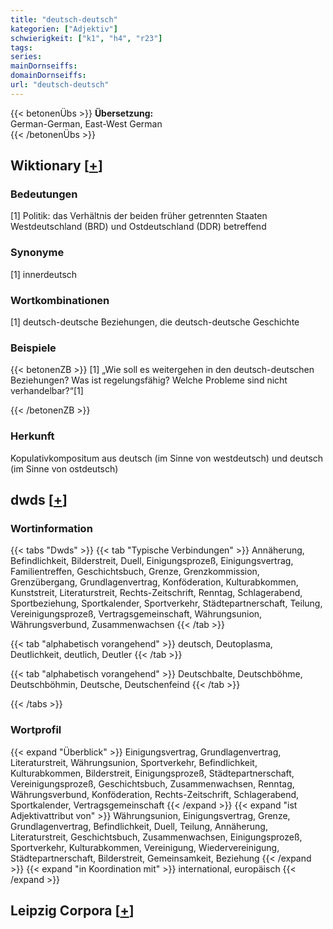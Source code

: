 ```yaml
---
title: "deutsch-deutsch"
kategorien: ["Adjektiv"]
schwierigkeit: ["k1", "h4", "r23"]
tags:
series:
mainDornseiffs:
domainDornseiffs:
url: "deutsch-deutsch"
---
```


{{< betonenÜbs >}}
**Übersetzung:**  
German-German, East-West German  
{{< /betonenÜbs >}}

## Wiktionary [[+](https://de.wiktionary.org/wiki/deutsch-deutsch)]

### Bedeutungen
[1] Politik: das Verhältnis der beiden früher getrennten Staaten Westdeutschland (BRD) und Ostdeutschland (DDR) betreffend  

### Synonyme
[1] innerdeutsch  

### Wortkombinationen
[1] deutsch-deutsche Beziehungen, die deutsch-deutsche Geschichte  

### Beispiele
{{< betonenZB >}}
[1] „Wie soll es weitergehen in den deutsch-deutschen Beziehungen? Was ist regelungsfähig? Welche Probleme sind nicht verhandelbar?“[1]  

{{< /betonenZB >}}
### Herkunft
Kopulativkompositum aus deutsch (im Sinne von westdeutsch) und deutsch (im Sinne von ostdeutsch)  



## dwds [[+](https://www.dwds.de/wb/deutsch-deutsch)]

### Wortinformation
{{< tabs "Dwds" >}}
{{< tab "Typische Verbindungen" >}}
Annäherung, Befindlichkeit, Bilderstreit, Duell, Einigungsprozeß, Einigungsvertrag, Familientreffen, Geschichtsbuch, Grenze, Grenzkommission, Grenzübergang, Grundlagenvertrag, Konföderation, Kulturabkommen, Kunststreit, Literaturstreit, Rechts-Zeitschrift, Renntag, Schlagerabend, Sportbeziehung, Sportkalender, Sportverkehr, Städtepartnerschaft, Teilung, Vereinigungsprozeß, Vertragsgemeinschaft, Währungsunion, Währungsverbund, Zusammenwachsen
{{< /tab >}}

{{< tab "alphabetisch vorangehend" >}}
deutsch, Deutoplasma, Deutlichkeit, deutlich, Deutler
{{< /tab >}}

{{< tab "alphabetisch vorangehend" >}}
Deutschbalte, Deutschböhme, Deutschböhmin, Deutsche, Deutschenfeind
{{< /tab >}}

{{< /tabs >}}

### Wortprofil
{{< expand "Überblick" >}} Einigungsvertrag, Grundlagenvertrag, Literaturstreit, Währungsunion, Sportverkehr, Befindlichkeit, Kulturabkommen, Bilderstreit, Einigungsprozeß, Städtepartnerschaft, Vereinigungsprozeß, Geschichtsbuch, Zusammenwachsen, Renntag, Währungsverbund, Konföderation, Rechts-Zeitschrift, Schlagerabend, Sportkalender, Vertragsgemeinschaft {{< /expand >}}
{{< expand "ist Adjektivattribut von" >}} Währungsunion, Einigungsvertrag, Grenze, Grundlagenvertrag, Befindlichkeit, Duell, Teilung, Annäherung, Literaturstreit, Geschichtsbuch, Zusammenwachsen, Einigungsprozeß, Sportverkehr, Kulturabkommen, Vereinigung, Wiedervereinigung, Städtepartnerschaft, Bilderstreit, Gemeinsamkeit, Beziehung {{< /expand >}}
{{< expand "in Koordination mit" >}} international, europäisch {{< /expand >}}

## Leipzig Corpora [[+](https://corpora.uni-leipzig.de/en/res?word=deutsch-deutsch&corpusId=deu_newscrawl-public_2018)]


